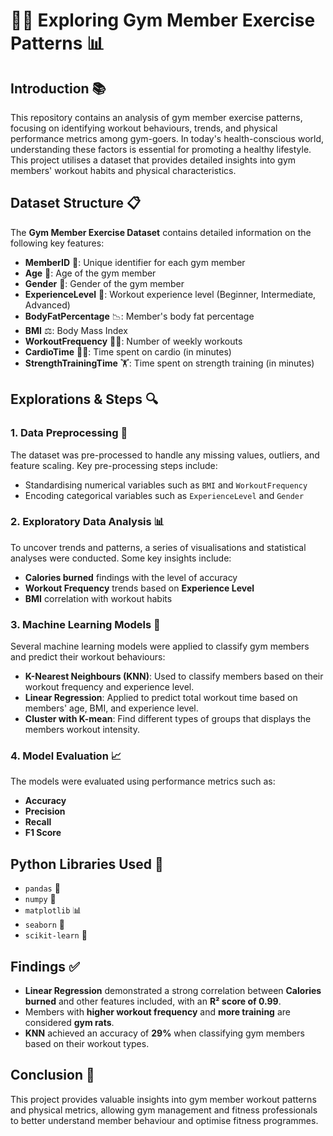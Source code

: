 # 🏋️‍♂️ Exploring Gym Member Exercise Patterns 📊

## Introduction 📚

This repository contains an analysis of gym member exercise patterns, focusing on identifying workout behaviours, trends, and physical performance metrics among gym-goers. In today's health-conscious world, understanding these factors is essential for promoting a healthy lifestyle. This project utilises a dataset that provides detailed insights into gym members' workout habits and physical characteristics.

## Dataset Structure 📋

The **Gym Member Exercise Dataset** contains detailed information on the following key features:

- **MemberID** 🎫: Unique identifier for each gym member
- **Age** 👤: Age of the gym member
- **Gender** 🚻: Gender of the gym member
- **ExperienceLevel** 💪: Workout experience level (Beginner, Intermediate, Advanced)
- **BodyFatPercentage** 📉: Member's body fat percentage
- **BMI** ⚖️: Body Mass Index
- **WorkoutFrequency** 🏋️‍♂️: Number of weekly workouts
- **CardioTime** 🏃‍♀️: Time spent on cardio (in minutes)
- **StrengthTrainingTime** 🏋️: Time spent on strength training (in minutes)

## Explorations & Steps 🔍

### 1. Data Preprocessing 🧹

The dataset was pre-processed to handle any missing values, outliers, and feature scaling. Key pre-processing steps include:

- Standardising numerical variables such as `BMI` and `WorkoutFrequency`
- Encoding categorical variables such as `ExperienceLevel` and `Gender`

### 2. Exploratory Data Analysis 📊

To uncover trends and patterns, a series of visualisations and statistical analyses were conducted. Some key insights include:

- **Calories burned** findings with the level of accuracy
- **Workout Frequency** trends based on **Experience Level**
- **BMI** correlation with workout habits

### 3. Machine Learning Models 🤖

Several machine learning models were applied to classify gym members and predict their workout behaviours:

- **K-Nearest Neighbours (KNN)**: Used to classify members based on their workout frequency and experience level.
- **Linear Regression**: Applied to predict total workout time based on members' age, BMI, and experience level.
- **Cluster with K-mean**: Find different types of groups that displays the members workout intensity.

### 4. Model Evaluation 📈

The models were evaluated using performance metrics such as:

- **Accuracy**
- **Precision**
- **Recall**
- **F1 Score**

## Python Libraries Used 🐍

- `pandas` 🐼
- `numpy` 🔢
- `matplotlib` 📊
- `seaborn` 🎨
- `scikit-learn` 🤖

## Findings ✅

- **Linear Regression** demonstrated a strong correlation between **Calories burned** and other features included, with an **R² score of 0.99**.
- Members with **higher workout frequency** and **more training** are considered **gym rats**.
- **KNN** achieved an accuracy of **29%** when classifying gym members based on their workout types.


## Conclusion 🏁

This project provides valuable insights into gym member workout patterns and physical metrics, allowing gym management and fitness professionals to better understand member behaviour and optimise fitness programmes.

